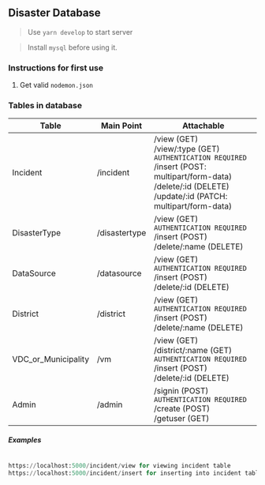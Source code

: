 ## Disaster Database

> Use `yarn develop` to start server

> Install `mysql` before using it.

### Instructions for first use

1. Get valid `nodemon.json`

### Tables in database

| Table               | Main Point    | Attachable                                                                                                                                                                        |
| ------------------- | ------------- | --------------------------------------------------------------------------------------------------------------------------------------------------------------------------------- |
| Incident            | /incident     | /view (GET) <br> /view/:type (GET) <br> `AUTHENTICATION REQUIRED` <br>/insert (POST: multipart/form-data) <br> /delete/:id (DELETE) <br> /update/:id (PATCH: multipart/form-data) |
| DisasterType        | /disastertype | /view (GET) <br> `AUTHENTICATION REQUIRED` <br>/insert (POST) <br> /delete/:name (DELETE)                                                                                         |
| DataSource          | /datasource   | /view (GET) <br> `AUTHENTICATION REQUIRED` <br>/insert (POST) <br> /delete/:id (DELETE)                                                                                           |
| District            | /district     | /view (GET) <br> `AUTHENTICATION REQUIRED` <br>/insert (POST) <br> /delete/:name (DELETE)                                                                                         |
| VDC_or_Municipality | /vm           | /view (GET) <br> /district/:name (GET)<br> `AUTHENTICATION REQUIRED` <br>/insert (POST) <br> /delete/:id (DELETE)                                                                 |
| Admin               | /admin        | /signin (POST) <br> `AUTHENTICATION REQUIRED`<br> /create (POST) <br> /getuser (GET)                                                                                              |

##### Examples

```py

https://localhost:5000/incident/view for viewing incident table
https://localhost:5000/incident/insert for inserting into incident table
```
